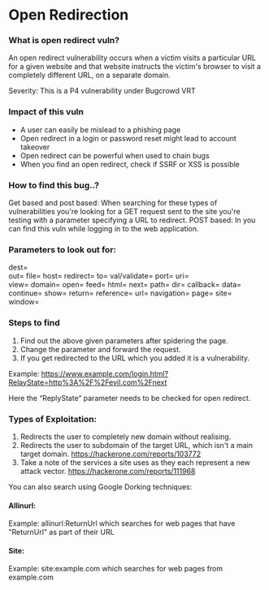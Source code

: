 # Open Redirection
### What is open redirect vuln?
An open redirect vulnerability occurs when a victim visits a particular URL for a given website and
that website instructs the victim's browser to visit a completely different URL, on a separate domain.


Severity: This is a P4 vulnerability under Bugcrowd VRT
### Impact of this vuln
- A user can easily be mislead to a phishing page
- Open redirect in a login or password reset might lead to account takeover
- Open redirect can be powerful when used to chain bugs
- When you find an open redirect, check if SSRF or XSS is possible
### How to find this bug..? 
Get based and post based:
When searching for these types of vulnerabilities you're looking for a GET request sent to the site you're testing with a parameter specifying a URL to redirect.
POST based:
In you can find this vuln while logging in to the web application.
### Parameters to look out for:
dest=			
out=
file=
host=
redirect=
to=
val/validate=
port=
uri=		
view=
domain=
open=
feed=
html=
next=
path=
dir=
callback=
data=
continue=
show=
return=
reference=
url=
navigation=	
page=
site=
window=
### Steps to find
1) Find out the above given parameters after spidering the page.
2) Change the parameter and forward the request.
3) If you get redirected to the URL which you added it is a vulnerability.

Example: 
https://www.example.com/login.html?RelayState=http%3A%2F%2Fevil.com%2Fnext

Here the “ReplyState” parameter needs to be checked for open redirect.

### Types of Exploitation:
1) Redirects the user to completely new domain without realising.
2) Redirects the user to subdomain of the target URL, which isn't a main target domain.
https://hackerone.com/reports/103772
3) Take a note of the services a site uses as they each represent a new attack vector.
https://hackerone.com/reports/111968

You can also search using Google Dorking techniques:

#### Allinurl:
Example: allinurl:ReturnUrl which searches for web pages that have "ReturnUrl" as part of their URL


#### Site:
Example: site:example.com which searches for web pages from example.com